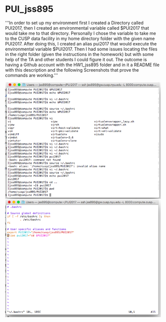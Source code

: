 # PUI_jss895

'''In order to set up my environment first I created a Directory called PUI2017, then I created an environmental variable called $PUI2017 that would take me to that directory. Personally I chose the variable to take me to the CUSP data facility in my home directory folder with the given name PUI2017. After doing this, I created an alias pui2017 that would execute the environmental variable $PUI2017. Then I had some issues locating the files in the right folder (given the instructions in the homework) but with some help of the TA and other students I could figure it out. The outcome is having a Github account with the HW1_jss895 folder and in it a README file with this description and the following Screenshots that prove the commands are working.'''

![Alt text](Screenshot1.png)
![Alt text](Screenshot2.png)

